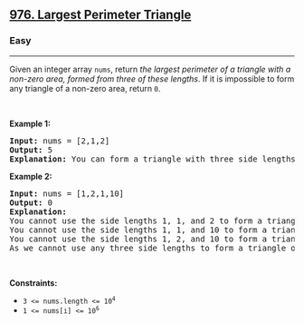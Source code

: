<h2><a href="https://leetcode.com/problems/largest-perimeter-triangle/">976. Largest Perimeter Triangle</a></h2><h3>Easy</h3><hr><div><p>Given an integer array <code>nums</code>, return <em>the largest perimeter of a triangle with a non-zero area, formed from three of these lengths</em>. If it is impossible to form any triangle of a non-zero area, return <code>0</code>.</p>

<p>&nbsp;</p>
<p><strong class="example">Example 1:</strong></p>

<pre><strong>Input:</strong> nums = [2,1,2]
<strong>Output:</strong> 5
<strong>Explanation:</strong> You can form a triangle with three side lengths: 1, 2, and 2.
</pre>

<p><strong class="example">Example 2:</strong></p>

<pre><strong>Input:</strong> nums = [1,2,1,10]
<strong>Output:</strong> 0
<strong>Explanation:</strong> 
You cannot use the side lengths 1, 1, and 2 to form a triangle.
You cannot use the side lengths 1, 1, and 10 to form a triangle.
You cannot use the side lengths 1, 2, and 10 to form a triangle.
As we cannot use any three side lengths to form a triangle of non-zero area, we return 0.
</pre>

<p>&nbsp;</p>
<p><strong>Constraints:</strong></p>

<ul>
	<li><code>3 &lt;= nums.length &lt;= 10<sup>4</sup></code></li>
	<li><code>1 &lt;= nums[i] &lt;= 10<sup>6</sup></code></li>
</ul>
</div>